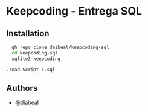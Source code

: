 
# Keepcoding - Entrega SQL



## Installation


```bash
  gh repo clone daibeal/keepcoding-sql
  cd keepcoding-sql
  sqlite3 keepcoding
```

```sqlite3
.read Script-1.sql
```

    
## Authors

- [@diabeal](https://github.com/daibeal)

